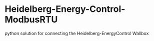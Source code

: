 # Heidelberg-Energy-Control-ModbusRTU
python solution for connecting the Heidelberg-EnergyControl Wallbox
